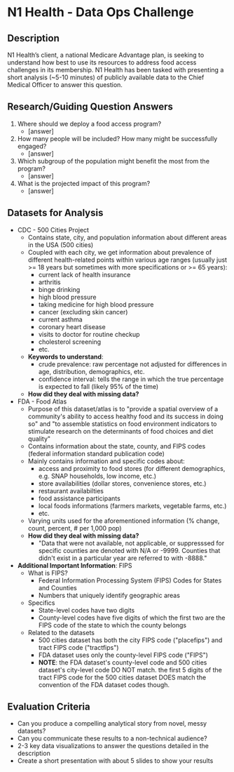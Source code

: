 # N1 Health - Data Ops Challenge
## Description
N1 Health’s client, a national Medicare Advantage plan, is seeking to understand how best to use its resources to address food access challenges in its membership. N1 Health has been tasked with presenting a short analysis (~5-10 minutes) of publicly available data to the Chief Medical Officer to answer this question.

## Research/Guiding Question Answers
1.	Where should we deploy a food access program?
    - [answer]
2.	How many people will be included? How many might be successfully engaged?
    - [answer]
3.	Which subgroup of the population might benefit the most from the program?
    - [answer]
4.	What is the projected impact of this program?
    - [answer]

## Datasets for Analysis
- CDC - 500 Cities Project
    - Contains state, city, and population information about different areas in the USA (500 cities)
    - Coupled with each city, we get information about prevalence of different health-related points within various age ranges (usually just >= 18 years but sometimes with more specifications or >= 65 years):
        - current lack of health insurance
        - arthritis
        - binge drinking
        - high blood pressure
        - taking medicine for high blood pressure
        - cancer (excluding skin cancer)
        - current asthma
        - coronary heart disease
        - visits to doctor for routine checkup
        - cholesterol screening
        -  etc.
    - **Keywords to understand**:
        - crude prevalence: raw percentage not adjusted for differences in age, distribution, demographics, etc.
        - confidence interval: tells the range in which the true percentage is expected to fall (likely 95% of the time)
    - **How did they deal with missing data?**
- FDA - Food Atlas
    - Purpose of this dataset/atlas is to "provide a spatial overview of a community's ability to access healthy food and its success in doing so" and "to assemble statistics on food environment indicators to stimulate research on the determinants of food choices and diet quality"
    - Contains information about the state, county, and FIPS codes (federal information standard publication code)
    - Mainly contains information and specific codes about:
        - access and proximity to food stores (for different demographics, e.g. SNAP households, low income, etc.)
        - store availabilities (dollar stores, convenience stores, etc.)
        - restaurant availabilties
        - food assistance participants
        - local foods informations (farmers markets, vegetable farms, etc.)
        - etc.
    - Varying units used for the aforementioned information (% change, count, percent, # per 1,000 pop)
    - **How did they deal with missing data?**
        - "Data that were not available, not applicable, or suppresssed for specific counties are denoted with N/A or -9999. Counties that didn't exist in a particular year are referred to with -8888."
- **Additional Important Information**: FIPS
    - What is FIPS?
        - Federal Information Processing System (FIPS) Codes for States and Counties
        - Numbers that uniquely identify geographic areas
    - Specifics
        - State-level codes have two digits
        - County-level codes have five digits of which the first two are the FIPS code of the state to which the county belongs
    - Related to the datasets
        - 500 cities dataset has both the city FIPS code ("placefips") and tract FIPS code ("tractfips")
        - FDA dataset uses only the county-level FIPS code ("FIPS")
        - **NOTE**: the FDA dataset's county-level code and 500 cities dataset's city-level code DO NOT match. the first 5 digits of the tract FIPS code for the 500 cities dataset DOES match the convention of the FDA dataset codes though.
        
## Evaluation Criteria
- Can you produce a compelling analytical story from novel, messy datasets?
- Can you communicate these results to a non-technical audience?
- 2-3 key data visualizations to answer the questions detailed in the description
- Create a short presentation with about 5 slides to show your results
